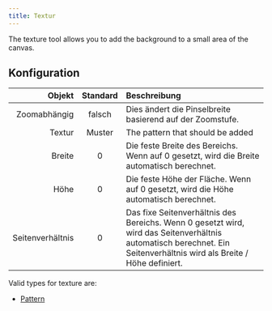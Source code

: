 ```yaml
---
title: Textur
---
```


The texture tool allows you to add the background to a small area of the canvas.

## Konfiguration

|           Objekt | Standard | Beschreibung                                                                                                                                                                                                         |
| ---------------: | :------: | :------------------------------------------------------------------------------------------------------------------------------------------------------------------------------------------------------------------- |
|     Zoomabhängig |  falsch  | Dies ändert die Pinselbreite basierend auf der Zoomstufe.                                                                                                                                            |
|           Textur |  Muster  | The pattern that should be added                                                                                                                                                                                     |
|           Breite |     0    | Die feste Breite des Bereichs. Wenn auf 0 gesetzt, wird die Breite automatisch berechnet.                                                                                            |
|             Höhe |     0    | Die feste Höhe der Fläche. Wenn auf 0 gesetzt, wird die Höhe automatisch berechnet.                                                                                                  |
| Seitenverhältnis |     0    | Das fixe Seitenverhältnis des Bereichs. Wenn 0 gesetzt wird, wird das Seitenverhältnis automatisch berechnet. Ein Seitenverhältnis wird als Breite / Höhe definiert. |

Valid types for texture are:

- [Pattern](../../background#pattern)

